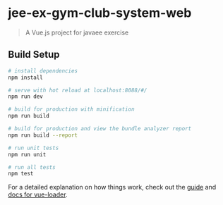 # jee-ex-gym-club-system-web

> A Vue.js project for javaee exercise

## Build Setup

``` bash
# install dependencies
npm install

# serve with hot reload at localhost:8088/#/
npm run dev

# build for production with minification
npm run build

# build for production and view the bundle analyzer report
npm run build --report

# run unit tests
npm run unit

# run all tests
npm test
```

For a detailed explanation on how things work, check out the [guide](http://vuejs-templates.github.io/webpack/) and [docs for vue-loader](http://vuejs.github.io/vue-loader).
